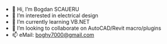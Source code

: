- 👋 Hi, I’m Bogdan SCAUERU
- 👀 I’m interested in electrical design
- 🌱 I’m currently learning VB.NET
- 💞️ I’m looking to collaborate on AutoCAD/Revit macro/plugins
- 📫 eMail: boghy7000@gmail.com

<!---
boghy7000/boghy7000 is a ✨ special ✨ repository because its `README.md` (this file) appears on your GitHub profile.
You can click the Preview link to take a look at your changes.
--->
